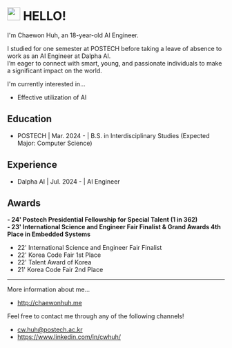 # <img src="https://raw.githubusercontent.com/MartinHeinz/MartinHeinz/master/wave.gif" width="30px" height="30px"> HELLO!

I'm Chaewon Huh, an 18-year-old AI Engineer.

I studied for one semester at POSTECH before taking a leave of absence to work as an AI Engineer at Dalpha AI.  
I’m eager to connect with smart, young, and passionate individuals to make a significant impact on the world.

I'm currently interested in...  
- Effective utilization of AI
  

## Education
- POSTECH | Mar. 2024 - | B.S. in Interdisciplinary Studies (Expected Major: Computer Science)


## Experience
- Dalpha AI | Jul. 2024 - | AI Engineer


## Awards
**- 24' Postech Presidential Fellowship for Special Talent (1 in 362)**  
**- 23' International Science and Engineer Fair Finalist & Grand Awards 4th Place in Embedded Systems**  
- 22' International Science and Engineer Fair Finalist  
- 22' Korea Code Fair 1st Place  
- 22' Talent Award of Korea  
- 21' Korea Code Fair 2nd Place  

---

More information about me...  
- http://chaewonhuh.me

Feel free to contact me through any of the following channels!  
- cw.huh@postech.ac.kr  
- https://www.linkedin.com/in/cwhuh/
